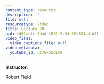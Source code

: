 ```yaml
---
content_type: resource
description: ''
file: null
resourcetype: Video
title: Lecture 30
uid: fd62abfc-7dad-4661-9c34-681831adfd41
video_files:
  video_captions_file: null
video_metadata:
  youtube_id: uz7GkOzULm8
---
```


**Instructor:**

Robert Field